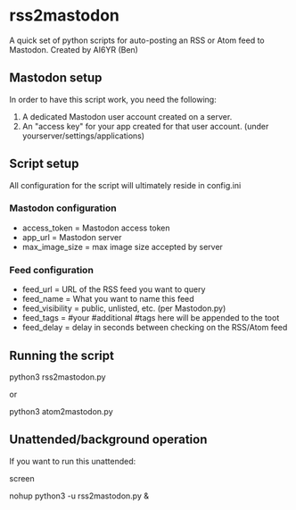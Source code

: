 # rss2mastodon

A quick set of python scripts for auto-posting an RSS or Atom feed to Mastodon. Created by AI6YR (Ben)

## Mastodon setup

In order to have this script work, you need the following:
1. A dedicated Mastodon user account created on a server.
2. An "access key" for your app created for that user account. (under yourserver/settings/applications)

## Script setup

All configuration for the script will ultimately reside in config.ini

### Mastodon configuration
* access_token = Mastodon access token
* app_url = Mastodon server
* max_image_size = max image size accepted by server

### Feed configuration
* feed_url = URL of the RSS feed you want to query
* feed_name = What you want to name this feed
* feed_visibility = public, unlisted, etc. (per Mastodon.py)
* feed_tags = #your #additional #tags here will be appended to the toot
* feed_delay = delay in seconds between checking on the RSS/Atom feed

## Running the script

python3 rss2mastodon.py

or

python3 atom2mastodon.py

## Unattended/background operation

If you want to run this unattended:

screen

nohup python3 -u rss2mastodon.py &


